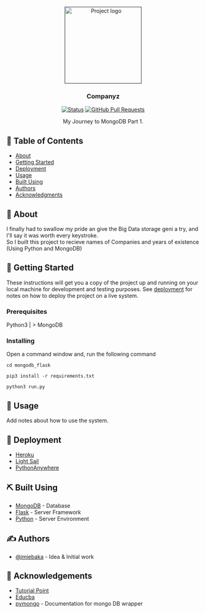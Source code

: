 <p align="center">
  <a href="" rel="noopener">
 <img width=200px height=200px src="https://https://raw.githubusercontent.com/iMiebaka/Companyz-Flask/935ec8ece27efe2b422a1d89782a7a051825684c/cover_image.svg" alt="Project logo"></a>
</p>

<h3 align="center">Companyz</h3>

<div align="center">

[![Status](https://img.shields.io/badge/status-active-success.svg)]()
[![GitHub Pull Requests](https://img.shields.io/github/issues-pr/kylelobo/The-Documentation-Compendium.svg)](https://https://github.com/iMiebaka/Companyz-Flask/pulls)

</div>


<p align="center"> My Journey to MongoDB Part 1.
    <br> 
</p>

## 📝 Table of Contents

- [About](#about)
- [Getting Started](#getting_started)
- [Deployment](#deployment)
- [Usage](#usage)
- [Built Using](#built_using)
- [Authors](#authors)
- [Acknowledgments](#acknowledgement)

## 🧐 About <a name = "about"></a>

I finally had to swallow my pride an give the Big Data storage geni a try, and I'll say it was worth every keystroke. <br/>
So I built this project to recieve names of Companies and years of existence (Using Python and MongoDB)
## 🏁 Getting Started <a name = "getting_started"></a>

These instructions will get you a copy of the project up and running on your local machine for development and testing purposes. See [deployment](#deployment) for notes on how to deploy the project on a live system.

### Prerequisites

Python3  |  >
MongoDB

### Installing

Open a command window and, run the following command

```
cd mongodb_flask
```

```
pip3 install -r requirements.txt
```

```
python3 run.py
```

## 🎈 Usage <a name="usage"></a>
Add notes about how to use the system.


## 🚀 Deployment <a name = "deployment"></a>
- [Heroku](https://heroku.com) 
- [Light Sail](https://lightsail.aws.amazon.com/ls/webapp/home/instances/) 
- [PythonAnywhere](https://www.pythonanywhere.com/)


## ⛏️ Built Using <a name = "built_using"></a>

- [MongoDB](https://www.mongodb.com/) - Database
- [Flask](https://expressjs.com/) - Server Framework
- [Python](https://python.org/en/) - Server Environment


## ✍️ Authors <a name = "authors"></a>

- [@imiebaka](https://github.com/imiebaka) - Idea & Initial work


## 🎉 Acknowledgements <a name = "acknowledgement"></a>

- [Tutorial Point](https://www.tutorialspoint.com/python_data_access/python_mongodb_delete_document.htm)
- [Educba](https://www.educba.com/mongodb-pagination/)
- [pymongo](https://pypi.org/project/pymongo/) - Documentation for mongo DB wrapper